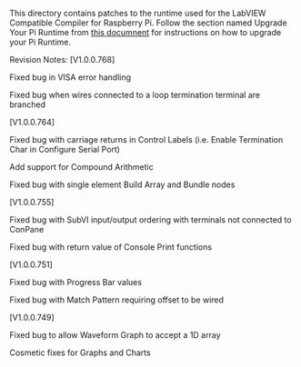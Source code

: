 This directory contains patches to the runtime used for the LabVIEW Compatible Compiler for Raspberry Pi.  Follow the section named Upgrade Your Pi Runtime from [this documnent](https://github.com/labviewforRaspi/LabVIEWforRasPi/blob/master/Raspberry%20Pi%20Compatible%20Compiler%20for%20LabVIEW%20GUI%20-%20Operating%20Manual.pdf) for instructions on how to upgrade your Pi Runtime.

Revision Notes:
[V1.0.0.768]

Fixed bug in VISA error handling

Fixed bug when wires connected to a loop termination terminal are branched


[V1.0.0.764]

Fixed bug with carriage returns in Control Labels (i.e. Enable Termination Char in Configure Serial Port)

Add support for Compound Arithmetic

Fixed bug with single element Build Array and Bundle nodes


[V1.0.0.755]

Fixed bug with SubVI input/output ordering with terminals not connected to ConPane

Fixed bug with return value of Console Print functions

[V1.0.0.751]

Fixed bug with Progress Bar values

Fixed bug with Match Pattern requiring offset to be wired

[V1.0.0.749]

Fixed bug to allow Waveform Graph to accept a 1D array

Cosmetic fixes for Graphs and Charts





